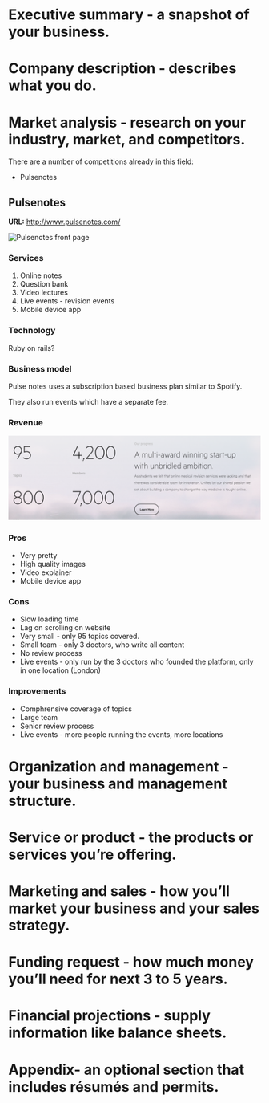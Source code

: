 # Executive summary - a snapshot of your business.



# Company description - describes what you do.

# Market analysis - research on your industry, market, and competitors.

There are a number of competitions already in this field:
* Pulsenotes

## Pulsenotes

**URL:** http://www.pulsenotes.com/

![Pulsenotes front page](/business/business-plan/figures/pulsenotes-front-page.pngs=200)

### Services
1. Online notes
1. Question bank
1. Video lectures
1. Live events - revision events
1. Mobile device app

### Technology

Ruby on rails?

### Business model

Pulse notes uses a subscription based business plan similar to Spotify.

They also run events which have a separate fee.

### Revenue

![Pulsenotes market size](/business/business-plan/figures/pulsenotes-market-size.png)

### Pros
* Very pretty
* High quality images
* Video explainer
* Mobile device app

### Cons
* Slow loading time
* Lag on scrolling on website
* Very small - only 95 topics covered.
* Small team - only 3 doctors, who write all content
* No review process
* Live events - only run by the 3 doctors who founded the platform, only in one location (London)

### Improvements
* Comphrensive coverage of topics
* Large team
* Senior review process
* Live events - more people running the events, more locations


# Organization and management - your business and management structure.

# Service or product - the products or services you’re offering.

# Marketing and sales - how you’ll market your business and your sales strategy.

# Funding request - how much money you’ll need for next 3 to 5 years.

# Financial projections - supply information like balance sheets.

# Appendix- an optional section that includes résumés and permits.
